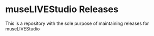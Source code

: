 # museLIVEStudio Releases

This is a repository with the sole purpose of maintaining releases for museLIVEStudio
